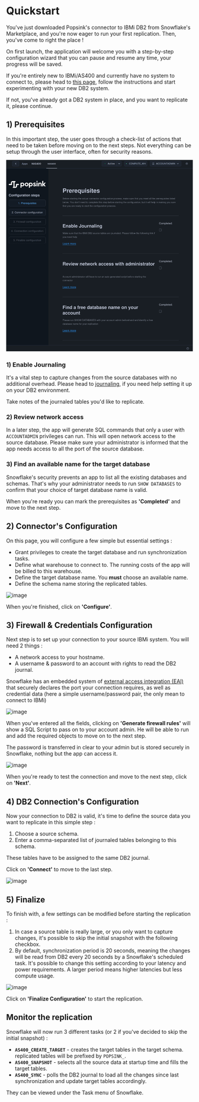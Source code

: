 # Quickstart

You've just downloaded Popsink's connector to IBMi DB2 from Snowflake's Marketplace, and you're now eager to run your 
first replication. Then, you've come to right the place !

On first launch, the application will welcome you with a step-by-step configuration wizard that you can pause and resume any
time, your progress will be saved.

If you're entirely new to
IBMi/AS400 and currently have no system to connect to, please head to [this page](./db2_setup.md), follow the instructions 
and start experimenting with your new DB2 system.

If not, you've already got a DB2 system in place, and you want to replicate it, please continue. 

## 1) Prerequisites

In this important step, the user goes through a check-list of actions that need to be taken before moving on to the next
steps. Not everything can be setup through the user interface, often for security reasons.

![image](./prerequisites.png)

### 1) Enable Journaling

It's a vital step to capture changes from the source databases with no additional overhead. Please head to [journaling](./journaling.md), 
if you need help setting it up on your DB2 environment.

Take notes of the journaled tables you'd like to replicate.

### 2) Review network access

In a later step, the app will generate SQL commands that only a user with ```ACCOUNTADMIN``` privileges can run. 
This will open network access to the source database. Please make sure your administrator is informed that the app needs 
access to all the port of the source database.

### 3) Find an available name for the target database

Snowflake's security prevents an app to list all the existing databases and schemas. That's why your administrator needs to run
```SHOW DATABASES``` to confirm that your choice of target database name is valid.

When you're ready you can mark the prerequisites as **'Completed'** and move to the next step.

## 2) Connector's Configuration
On this page, you will configure a few simple but essential settings :

- Grant privileges to create the target database and run synchronization tasks.
- Define what warehouse to connect to. The running costs of the app will be billed to this warehouse.
- Define the target database name. You **must** choose an available name.
- Define the schema name storing the replicated tables.

![image](./connector.png)

When you're finished, click on **'Configure'**.

## 3) Firewall & Credentials Configuration

Next step is to set up your connection to your source IBMi system. You will need 2 things :

- A network access to your hostname.
- A username & password to an account with rights to read the DB2 journal.

Snowflake has an embedded system of [external access integration (EAI)](https://docs.snowflake.com/en/developer-guide/external-network-access/creating-using-external-network-access) that securely declares the port your 
connection requires, as well as credential data (here a simple username/password pair, the only mean to connect to IBMi)

![image](./firewall_1.png)

When you've entered all the fields, clicking on **'Generate firewall rules'** will show a SQL Script to pass on to 
your account admin. He will be able to run and add the required objects to move on to the next step.

The password is transferred in clear to your admin but is stored securely in Snowflake, nothing but the app can access 
it.

![image](./firewall_2.png)

When you're ready to test the connection and move to the next step, click on **'Next'**.

## 4) DB2 Connection's Configuration

Now your connection to DB2 is valid, it's time to define the source data you want to replicate in this simple step :

1. Choose a source schema.
2. Enter a comma-separated list of journaled tables belonging to this schema.

These tables have to be assigned to the same DB2 journal.

Click on **'Connect'** to move to the last step.

![image](./connection.png)

## 5) Finalize

To finish with, a few settings can be modified before starting the replication :

1. In case a source table is really large, or you only want to capture changes, it's possible to skip the initial snapshot with the following checkbox.
2. By default, synchronization period is 20 seconds, meaning the changes will be read from DB2 every 20 seconds by a Snowflake's scheduled task. It's possible to change this setting according to your latency and power requirements. A larger period means higher latencies but less compute usage.

![image](./finalize.png)

Click on **'Finalize Configuration'** to start the replication.

## Monitor the replication

Snowflake will now run 3 different tasks (or 2 if you've decided to skip the initial snapshot) :

- **```AS400_CREATE_TARGET```** - creates the target tables in the target schema. replicated tables will be prefixed by ```POPSINK_```.
- **```AS400_SNAPSHOT```** - selects all the source data at startup time and fills the target tables.
- **```AS400_SYNC```** - polls the DB2 journal to load all the changes since last synchronization and update target tables accordingly.

They can be viewed under the Task menu of Snowflake.